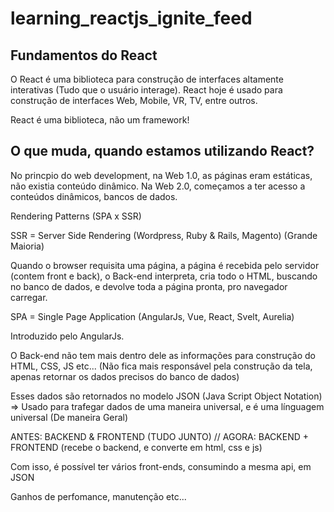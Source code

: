 # learning_reactjs_ignite_feed

## Fundamentos do React

O React é uma biblioteca para construção de interfaces altamente interativas (Tudo que o usuário interage). React hoje é usado para construção de interfaces Web, Mobile, VR, TV, entre outros.

React é uma biblioteca, não um framework!

## O que muda, quando estamos utilizando React?

No princpio do web development, na Web 1.0, as páginas eram estáticas, não existia conteúdo dinâmico. Na Web 2.0, começamos a ter acesso a conteúdos dinâmicos, bancos de dados.

Rendering Patterns (SPA x SSR)

SSR = Server Side Rendering (Wordpress, Ruby & Rails, Magento) (Grande Maioria)

Quando o browser requisita uma página, a página é recebida pelo servidor (contem front e back), o Back-end interpreta, cria todo o HTML, buscando no banco de dados, e devolve toda a página pronta, pro navegador carregar.

SPA = Single Page Application (AngularJs, Vue, React, Svelt, Aurelia)

Introduzido pelo AngularJs.

O Back-end não tem mais dentro dele as informações para construção do HTML, CSS, JS etc... (Não fica mais responsável pela construção da tela, apenas retornar os dados precisos do banco de dados)

Esses dados são retornados no modelo JSON (Java Script Object Notation) => Usado para trafegar dados de uma maneira universal, e é uma línguagem universal (De maneira Geral)

ANTES: BACKEND & FRONTEND (TUDO JUNTO) // AGORA: BACKEND + FRONTEND (recebe o backend, e converte em html, css e js)

Com isso, é possível ter vários front-ends, consumindo a mesma api, em JSON

Ganhos de perfomance, manutenção etc...
